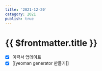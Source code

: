 ```yaml
---
title: '2021-12-20'
category: 2021
publish: true
---
```


# {{ $frontmatter.title }}

- [x] 이력서 업데이트
- [x] [[yeoman generator 만들기]]
